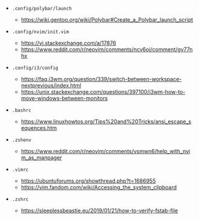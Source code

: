 * `.config/polybar/launch`

    * https://wiki.gentoo.org/wiki/Polybar#Create_a_Polybar_launch_script

* `.config/nvim/init.vim`

    * https://vi.stackexchange.com/a/17876
    * https://www.reddit.com/r/neovim/comments/ncv6oj/comment/gy77nhx

* `.config/i3/config`

    * https://faq.i3wm.org/question/339/switch-between-workspace-nextprevious/index.html
    * https://unix.stackexchange.com/questions/397100/i3wm-how-to-move-windows-between-monitors

* `.bashrc`

    * https://www.linuxhowtos.org/Tips%20and%20Tricks/ansi_escape_sequences.htm

* `.zshenv`

    * https://www.reddit.com/r/neovim/comments/vsmwn6/help_with_nvim_as_manpager

* `.vimrc`

    * https://ubuntuforums.org/showthread.php?t=1686955
    * https://vim.fandom.com/wiki/Accessing_the_system_clipboard

* `.zshrc`

    * https://sleeplessbeastie.eu/2019/01/21/how-to-verify-fstab-file

